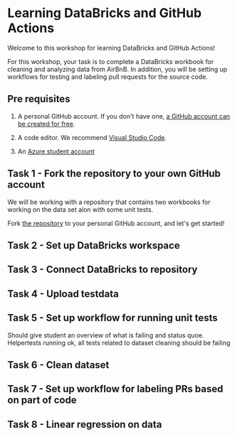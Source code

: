 # Learning DataBricks and GitHub Actions
Welcome to this workshop for learning DataBricks and GitHub Actions!

For this workshop, your task is to complete a DataBricks workbook for cleaning and analyzing data from AirBnB. In addition, you will be setting up workflows for testing and labeling pull requests for the source code.  

## Pre requisites

1. A personal GitHub account. 
If you don't have one, [a GitHub account can be created for free](https://github.com/signup?ref_cta=Sign+up&ref_loc=header+logged+out&ref_page=%2F&source=header-home).

2. A code editor. We recommend [Visual Studio Code](https://code.visualstudio.com/).

3. An [Azure student account](https://azure.microsoft.com/nb-no/free/students/)


## Task 1 - Fork the repository to your own GitHub account

We will be working with a repository that contains two workbooks for working on the data set alon with some unit tests.

Fork [the repository](https://github.com/acn-sbuad/ava-kurs-databricks) to your personal GitHub account, and let's get started! 

## Task 2 - Set up DataBricks workspace

## Task 3 - Connect DataBricks to repository

## Task 4 - Upload testdata

## Task 5 - Set up workflow for running unit tests
Should give student an overview of what is failing and status quoe. 
Helpertests running ok, all tests related to dataset cleaning should be failing


## Task 6 - Clean dataset 

## Task 7 - Set up workflow for labeling PRs based on part of code

## Task 8 - Linear regression on data